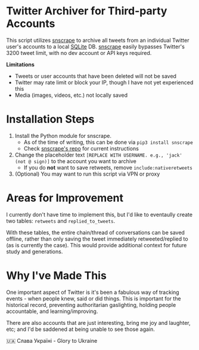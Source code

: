 # Twitter Archiver for Third-party Accounts
This script utilizes [snscrape](https://github.com/JustAnotherArchivist/snscrape) to archive all tweets from an individual Twitter user's accounts to a local [SQLite](https://www.sqlite.org/index.html) DB. [snscrape](https://github.com/JustAnotherArchivist/snscrape) easily bypasses Twitter's 3200 tweet limit, with no dev account or API keys required. 

**Limitations**
* Tweets or user accounts that have been deleted will not be saved
* Twitter may rate limit or block your IP, though I have not yet experienced this
* Media (images, videos, etc.) not locally saved


# Installation Steps
1. Install the Python module for snscrape. 
     - As of the time of writing, this can be done via `pip3 install snscrape`
     - Check [snscrape's repo](https://github.com/JustAnotherArchivist/snscrape) for current instructions
2. Change the placeholder text `[REPLACE WITH USERNAME. e.g., 'jack' (not @ sign)]` to the account you want to archive
     - If you do **not** want to save retweets, remove `include:nativeretweets`
3. (Optional) You may want to run this script via VPN or proxy 


# Areas for Improvement
I currently don't have time to implement this, but I'd like to eventaully create two tables: `retweets` and `replied_to_tweets`. 

With these tables, the entire chain/thread of conversations can be saved offline, rather than only saving the tweet immediately retweeted/replied to (as is currently the case). This would provide additional context for future study and generations.


# Why I've Made This
One important aspect of Twitter is it's been a fabulous way of tracking events - when people knew, said or did things. This is important for the historical record, preventing authoritarian gaslighting, holding people accountable, and learning/improving. 

There are also accounts that are just interesting, bring me joy and laughter, etc; and I'd be saddened at being unable to see those again.  


🇺🇦 Слава Україні - Glory to Ukraine
